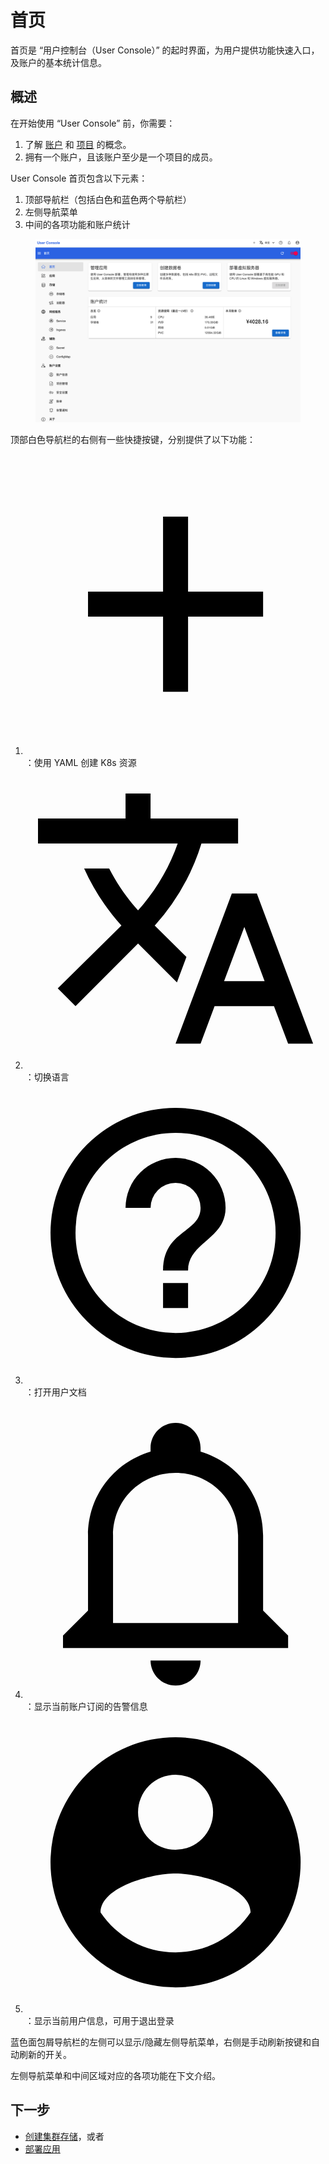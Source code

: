 # 首页

首页是 “用户控制台（User Console）” 的起时界面，为用户提供功能快速入口，及账户的基本统计信息。

## 概述

在开始使用 “User Console” 前，你需要：

1. 了解 <a target="_blank" rel="noopener noreferrer" href="https://t9k.github.io/user-manuals/latest/modules/security/account.html">账户</a> 和 <a target="_blank" rel="noopener noreferrer" href="https://t9k.github.io/user-manuals/latest/modules/security/project.html">项目</a> 的概念。
1. 拥有一个账户，且该账户至少是一个项目的成员。

User Console 首页包含以下元素：

1. 顶部导航栏（包括白色和蓝色两个导航栏）
1. 左侧导航菜单
1. 中间的各项功能和账户统计

<figure class="screenshot">
  <img alt="homepage" src="./assets/homepage.png" />
</figure>

顶部白色导航栏的右侧有一些快捷按键，分别提供了以下功能：

1. <span class="twemoji"><svg xmlns="http://www.w3.org/2000/svg" viewBox="0 0 24 24"><path d="M19 13h-6v6h-2v-6H5v-2h6V5h2v6h6v2Z"/></svg></span>：使用 YAML 创建 K8s 资源
1. <span class="twemoji"><svg xmlns="http://www.w3.org/2000/svg" viewBox="0 0 24 24"><path d="m12.87 15.07-2.54-2.51.03-.03A17.52 17.52 0 0 0 14.07 6H17V4h-7V2H8v2H1v2h11.17C11.5 7.92 10.44 9.75 9 11.35 8.07 10.32 7.3 9.19 6.69 8h-2c.73 1.63 1.73 3.17 2.98 4.56l-5.09 5.02L4 19l5-5 3.11 3.11.76-2.04M18.5 10h-2L12 22h2l1.12-3h4.75L21 22h2l-4.5-12m-2.62 7 1.62-4.33L19.12 17h-3.24Z"/></svg></span>：切换语言
1. <span class="twemoji"><svg xmlns="http://www.w3.org/2000/svg" viewBox="0 0 24 24"><path d="M11 18h2v-2h-2v2m1-16A10 10 0 0 0 2 12a10 10 0 0 0 10 10 10 10 0 0 0 10-10A10 10 0 0 0 12 2m0 18c-4.41 0-8-3.59-8-8s3.59-8 8-8 8 3.59 8 8-3.59 8-8 8m0-14a4 4 0 0 0-4 4h2a2 2 0 0 1 2-2 2 2 0 0 1 2 2c0 2-3 1.75-3 5h2c0-2.25 3-2.5 3-5a4 4 0 0 0-4-4Z"/></svg></span>：打开用户文档
1. <span class="twemoji"><svg xmlns="http://www.w3.org/2000/svg" viewBox="0 0 24 24"><path d="M10 21h4c0 1.1-.9 2-2 2s-2-.9-2-2m11-2v1H3v-1l2-2v-6c0-3.1 2-5.8 5-6.7V4c0-1.1.9-2 2-2s2 .9 2 2v.3c3 .9 5 3.6 5 6.7v6l2 2m-4-8c0-2.8-2.2-5-5-5s-5 2.2-5 5v7h10v-7Z"/></svg></span>：显示当前账户订阅的告警信息
1. <span class="twemoji"><svg xmlns="http://www.w3.org/2000/svg" viewBox="0 0 24 24"><path d="M12 19.2c-2.5 0-4.71-1.28-6-3.2.03-2 4-3.1 6-3.1s5.97 1.1 6 3.1a7.232 7.232 0 0 1-6 3.2M12 5a3 3 0 0 1 3 3 3 3 0 0 1-3 3 3 3 0 0 1-3-3 3 3 0 0 1 3-3m0-3A10 10 0 0 0 2 12a10 10 0 0 0 10 10 10 10 0 0 0 10-10c0-5.53-4.5-10-10-10Z"/></svg></span>：显示当前用户信息，可用于退出登录

蓝色面包屑导航栏的左侧可以显示/隐藏左侧导航菜单，右侧是手动刷新按键和自动刷新的开关。

左侧导航菜单和中间区域对应的各项功能在下文介绍。

## 下一步

- [创建集群存储](./storage/index.md)，或者
- [部署应用](./app/index.md)
